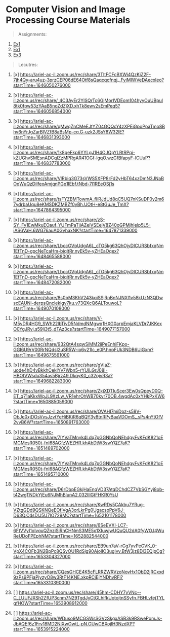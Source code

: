# Computer Vision and Image Processing Course Materials

> Assignments:

1. [Ex1](https://github.com/kggold4/image-processing-ex1)
2. [Ex1](https://github.com/kggold4/image-processing-ex2)
3. [Ex3](https://github.com/kggold4/image-processing-ex3)

> Lecutres:
  
1. [x] https://ariel-ac-il.zoom.us/rec/share/3TltFCFcBXWi4QzKiZ2F-7jh4Qy-aru4uz-3przCEP06dE64Otf8sQaqcqcfnqj_.FyjMIWVeDAecxIeo?startTime=1646050276000

2. [x] https://ariel-ac-il.zoom.us/rec/share/_4C3AyEr2YlSQrTc6GjMorIVDEom104hyyOuUBpul8tk0fpw53zYAaB5noZdZjXD.xhTk8ewv2sEmPeq5?startTime=1646056854000

3. [x] https://ariel-ac-il.zoom.us/rec/share/qMwqZnCMeEJtYZ04GQQcY4zXPEiGpoPpaTmo8Bhv6nYrJgZarBlVZfB8aBsMp-cq.G-uzk2JSsY8W32lE?startTime=1646831393000

4. [x] https://ariel-ac-il.zoom.us/rec/share/1k8geFkp6YYLgJ1H4OJQpYLRtRPqj-kZUGhvSMEsnADCqIZzMPRgAR41OGf-lgqO.wzGfBfapyF-lCUuP?startTime=1646837783000

5. [x] https://ariel-ac-il.zoom.us/rec/share/VlRbiq3G73sVWS5XFP8rFd2yHbT64xzDmN3JNaBOqWuQzDilfeoAmjqnPGp1IEbf.tNbd-7l1REeOSj1s

6. [x] https://ariel-ac-il.zoom.us/rec/share/tsFYZBMTowmA_fIiRJdUd8qC5UQ7nKSuDF0y2m67ydrbaUqu8eKMSDKZMBZf0yBh.UOtH-e8tGuJe_TmX?startTime=1647864395000

7. [x] https://ariel-ac-il.zoom.us/rec/share/zS-SY_Fy1EwMkuEOauf_YUFmPaTjjAZelVSEejV8Z40oGPMjhIelp5L5-iAS6VaH.6WG76auA0GyhaxNK?startTime=1647871339000

8. [x] https://ariel-ac-il.zoom.us/rec/share/LbocOVpUdgA6L_cTG5kg63QhOjyDICURSbfxqNm1EfTnD-gpcNeTcaHm-biqltRr.nyEk5v-yZHEaOqex?startTime=1648465588000

9. [x] https://ariel-ac-il.zoom.us/rec/share/LbocOVpUdgA6L_cTG5kg63QhOjyDICURSbfxqNm1EfTnD-gpcNeTcaHm-biqltRr.nyEk5v-yZHEaOqex?startTime=1648472082000

10. [x] https://ariel-ac-il.zoom.us/rec/share/8s0bM3KhV243kqiSSjRnBnNJNXl1v58kUzN3QDwscEAUNi-derpsQnclekigv7ku.v73QXcQ6ALTouwoL?startTime=1649070108000

11. [x] https://ariel-ac-il.zoom.us/rec/share/V-M5vDR4HG9_SWh22lbTivD5NdmdNMgwq1HXG0arpEmjaKLVDr7JKKexO0YgJRvj.s59lj3t5_dTAz3cs?startTime=1649077157000

12. [x] https://ariel-ac-il.zoom.us/rec/share/932QtA4sqwSiMM2iiPeEnhiFKpo-GGI6U9rV00RrNQdsI2uSR5W-io6v21Ic_e0P.hnpFUk3NDB6UiGxm?startTime=1649675561000

13. [x] https://ariel-ac-il.zoom.us/rec/share/gVIaZ-uode4hD4vBkkhCeklYv7Wbn5-rYUILGrJ08I-HBOtVWsdu354as5Bjrz49.DkqyK0_c32pjvR3a?startTime=1649682283000

14. [x] https://ariel-ac-il.zoom.us/rec/share/ZkjXDTIuScer3Ew0sQpeyD0Q-ET_q71aKkxWpJL9XzLw_VR1ehrOhWB70kvr70OB.4wgdAc0xYHkPxKW6?startTime=1650885059000

15. [x] https://ariel-ac-il.zoom.us/rec/share/OVAHI7miDoz-s58V-ObJe0xjDOsVvsJzvtYeHiBKiR6qBQY3y8tnRPyBaaVDOmS_.sPs4nYtOfV2vvB6W?startTime=1650891763000

16. [x] https://ariel-ac-il.zoom.us/rec/share/7IYVaTMnyk4Ldq7pGGNbQoNEhdgyFvKFdK821oEMGMesR050t-fnI68AGfzWEZHR.khAbDtW3swYQZ7aK?startTime=1651489702000

17. [x] https://ariel-ac-il.zoom.us/rec/share/7IYVaTMnyk4Ldq7pGGNbQoNEhdgyFvKFdK821oEMGMesR050t-fnI68AGfzWEZHR.khAbDtW3swYQZ7aK?startTime=1651495710000

18. [x] https://ariel-ac-il.zoom.us/rec/share/D6rDbpEGkjHaEnqVD37AtqDChdCZ7VbSGYyj8ob-t42wgTNDkYjEu6NJMhBlunA2.032IIlGtFHKR0YsU

19. [x] https://ariel-ac-il.zoom.us/rec/share/KwRDs5CAkbu7YRug-VZtgGDd9QSKNQeEOfiVgA3orLkrPg0UgacsoPpV6J-D63Q.CdsDlJ5U7IO729MC?startTime=1652101178000

20. [x] https://ariel-ac-il.zoom.us/rec/share/6SeEVXI-LC7-6FtVVyI1oIvquQZnziSiRhCHNmS3ME5x1XIuwjwUQuQU2dA0fyWO.l4WuReUDoFPEphNM?startTime=1652882544000

21. [x] https://ariel-ac-il.zoom.us/rec/share/EB9un7aV-rCg7yvPeGVK_0-VpX4COFb3N2BpPc8QSvOU1RdSlg90AjoIIO3ugIvv.BtW3jz8Dl3EQjpCg?startTime=1653304327000

22. [x] https://ariel-ac-il.zoom.us/rec/share/CQesGHCE4K5cFLRRZWRVzoNovHx1ObD2jRCxxd9zPs9PFjaPjyzyO8w3RtF14KNE.xkpRCiEjYNDhvRFi?startTime=1653310390000

23. [ ] https://ariel-ac-il.zoom.us/rec/share/45hm-CDHY7yVNc--C_LUUFJXSh2ZfUP3cnm7N29TgdJyCtGLhifkUotojtnSSyfn.FBHLvfejTYLgfHOW?startTime=1653908912000

24.  [ ] https://ariel-ac-il.zoom.us/rec/share/WDuso9MCGSWsSGVzSkgxASB3k9RSwePomJs-JbAQEf6z1Frv18MD2NlXwOwtL-pN.GUwCBXojlH3NzdXP?startTime=1653915224000
